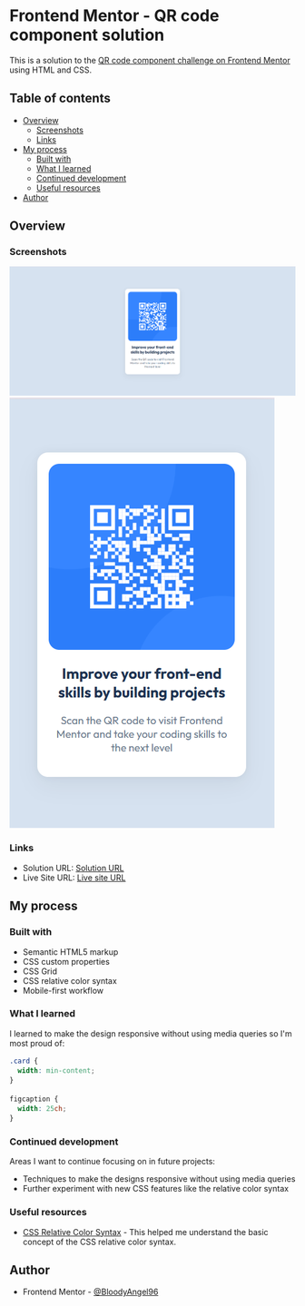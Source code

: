 # Frontend Mentor - QR code component solution

This is a solution to the [QR code component challenge on Frontend Mentor](https://www.frontendmentor.io/challenges/qr-code-component-iux_sIO_H) using HTML and CSS.

## Table of contents

- [Overview](#overview)
  - [Screenshots](#screenshots)
  - [Links](#links)
- [My process](#my-process)
  - [Built with](#built-with)
  - [What I learned](#what-i-learned)
  - [Continued development](#continued-development)
  - [Useful resources](#useful-resources)
- [Author](#author)

## Overview

### Screenshots

![Screenshot of the Desktop version for the QR code component coding challenge](images/Screenshot_desktop.png)
![Screenshot of the Mobile version for the QR code component coding challenge](images/Screenshot_mobile.png)

### Links

- Solution URL: [Solution URL](https://your-solution-url.com)
- Live Site URL: [Live site URL](https://bloodyangel96.github.io/qr-code-component/)

## My process

### Built with

- Semantic HTML5 markup
- CSS custom properties
- CSS Grid
- CSS relative color syntax
- Mobile-first workflow

### What I learned

I learned to make the design responsive without using media queries so I'm most proud of:

```css
.card {
  width: min-content;
}

figcaption {
  width: 25ch;
}
```

### Continued development

Areas I want to continue focusing on in future projects:

- Techniques to make the designs responsive without using media queries
- Further experiment with new CSS features like the relative color syntax

### Useful resources

- [CSS Relative Color Syntax](https://gui-challenges.web.app/relative-colors/dist/) - This helped me understand the basic concept of the CSS relative color syntax.

## Author

- Frontend Mentor - [@BloodyAngel96](https://www.frontendmentor.io/profile/BloodyAngel96)
